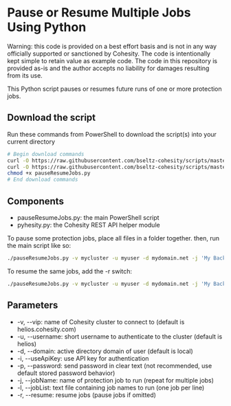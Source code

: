 # Pause or Resume Multiple Jobs Using Python

Warning: this code is provided on a best effort basis and is not in any way officially supported or sanctioned by Cohesity. The code is intentionally kept simple to retain value as example code. The code in this repository is provided as-is and the author accepts no liability for damages resulting from its use.

This Python script pauses or resumes future runs of one or more protection jobs.

## Download the script

Run these commands from PowerShell to download the script(s) into your current directory

```bash
# Begin download commands
curl -O https://raw.githubusercontent.com/bseltz-cohesity/scripts/master/python/pauseResumeJobs/pauseResumeJobs.py
curl -O https://raw.githubusercontent.com/bseltz-cohesity/scripts/master/python/pyhesity.py
chmod +x pauseResumeJobs.py
# End download commands
```

## Components

* pauseResumeJobs.py: the main PowerShell script
* pyhesity.py: the Cohesity REST API helper module

To pause some protection jobs, place all files in a folder together. then, run the main script like so:

```bash
./pauseResumeJobs.py -v mycluster -u myuser -d mydomain.net -j 'My Backup Job 1' -j 'My Backup Job 2'
```

To resume the same jobs, add the -r switch:

```bash
./pauseResumeJobs.py -v mycluster -u myuser -d mydomain.net -j 'My Backup Job 1' -j 'My Backup Job 2' -r
```

## Parameters

* -v, --vip: name of Cohesity cluster to connect to (default is helios.cohesity.com)
* -u, --username: short username to authenticate to the cluster (default is helios)
* -d, --domain: active directory domain of user (default is local)
* -i, --useApiKey: use API key for authentication
* -p, --password: send password in clear text (not recommended, use default stored password behavior)
* -j, --jobName: name of protection job to run (repeat for multiple jobs)
* -l, --jobList: text file containing job names to run (one job per line)
* -r, --resume: resume jobs (pause jobs if omitted)
